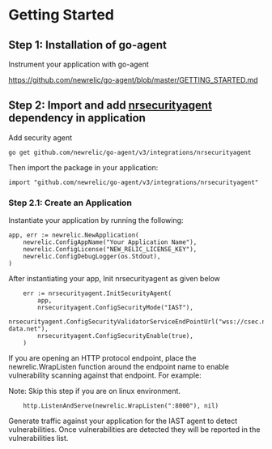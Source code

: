 # Getting Started

## Step 1: Installation of go-agent
  Instrument your application with go-agent
  
  https://github.com/newrelic/go-agent/blob/master/GETTING_STARTED.md


## Step 2: Import and add [nrsecurityagent](https://github.com/newrelic/go-agent/tree/master/v3/integrations/nrsecurityagent) dependency in application
Add security agent

```
go get github.com/newrelic/go-agent/v3/integrations/nrsecurityagent 

```
Then import the package in your application:

```
import "github.com/newrelic/go-agent/v3/integrations/nrsecurityagent"

```

### Step 2.1: Create an Application

Instantiate your application by running the following:
```
app, err := newrelic.NewApplication(
    newrelic.ConfigAppName("Your Application Name"),
    newrelic.ConfigLicense("NEW_RELIC_LICENSE_KEY"),
    newrelic.ConfigDebugLogger(os.Stdout),
)
```

After instantiating your app, Init nrsecurityagent as given below

```
    err := nrsecurityagent.InitSecurityAgent(
        app,
       	nrsecurityagent.ConfigSecurityMode("IAST"),
        nrsecurityagent.ConfigSecurityValidatorServiceEndPointUrl("wss://csec.nr-data.net"),
        nrsecurityagent.ConfigSecurityEnable(true),
    )
```

If you are opening an HTTP protocol endpoint, place the newrelic.WrapListen function around the endpoint name to enable vulnerability scanning against that endpoint. For example:

Note: Skip this step if you are on linux environment.
```
    http.ListenAndServe(newrelic.WrapListen(":8000"), nil)
```

Generate traffic against your application for the IAST agent to detect vulnerabilities. Once vulnerabilities are detected they will be reported in the vulnerabilities list.